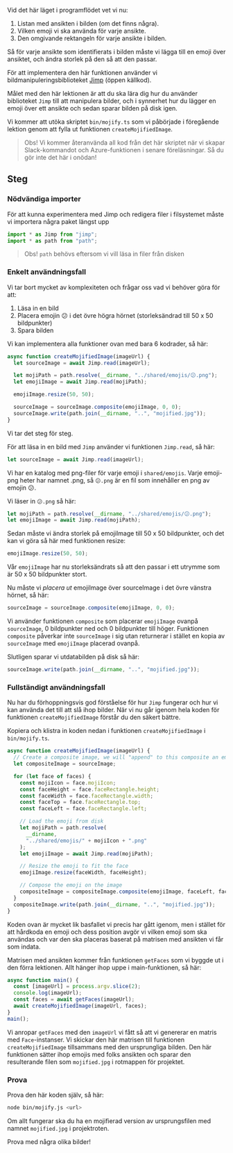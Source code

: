 Vid det här läget i programflödet vet vi nu:

1.  Listan med ansikten i bilden (om det finns några).
2.  Vilken emoji vi ska använda för varje ansikte.
3.  Den omgivande rektangeln för varje ansikte i bilden.

Så för varje ansikte som identifierats i bilden måste vi lägga till en emoji över ansiktet, och ändra storlek på den så att den passar.

För att implementera den här funktionen använder vi bildmanipuleringsbiblioteket [Jimp](https://www.npmjs.com/package/jimp) (öppen källkod).

Målet med den här lektionen är att du ska lära dig hur du använder biblioteket `Jimp` till att manipulera bilder, och i synnerhet hur du lägger en emoji över ett ansikte och sedan sparar bilden på disk igen.

Vi kommer att utöka skriptet `bin/mojify.ts` som vi påbörjade i föregående lektion genom att fylla ut funktionen `createMojifiedImage`.

> Obs! Vi kommer återanvända all kod från det här skriptet när vi skapar Slack-kommandot och Azure-funktionen i senare föreläsningar. Så du gör inte det här i onödan!

## <a name="steps"></a>Steg

### <a name="required-imports"></a>Nödvändiga importer

För att kunna experimentera med Jimp och redigera filer i filsystemet måste vi importera några paket längst upp

```typescript
import * as Jimp from "jimp";
import * as path from "path";
```

> Obs! `path` behövs eftersom vi vill läsa in filer från disken

### <a name="basic-use-case"></a>Enkelt användningsfall

Vi tar bort mycket av komplexiteten och frågar oss vad vi behöver göra för att:

1. Läsa in en bild
2. Placera emojin 😕 i det övre högra hörnet (storleksändrad till 50 x 50 bildpunkter)
3. Spara bilden

Vi kan implementera alla funktioner ovan med bara 6 kodrader, så här:

```typescript
async function createMojifiedImage(imageUrl) {
  let sourceImage = await Jimp.read(imageUrl);

  let mojiPath = path.resolve(__dirname, "../shared/emojis/😕.png");
  let emojiImage = await Jimp.read(mojiPath);

  emojiImage.resize(50, 50);

  sourceImage = sourceImage.composite(emojiImage, 0, 0);
  sourceImage.write(path.join(__dirname, "..", "mojified.jpg"));
}
```

Vi tar det steg för steg.

För att läsa in en bild med `Jimp` använder vi funktionen `Jimp.read`, så här:

```typescript
let sourceImage = await Jimp.read(imageUrl);
```

Vi har en katalog med png-filer för varje emoji i `shared/emojis`. Varje emoji-png heter har namnet <emoji>.png, så `😕.png` är en fil som innehåller en png av emojin 😕.

Vi läser in `😕.png` så här:

```typescript
let mojiPath = path.resolve(__dirname, "../shared/emojis/😕.png");
let emojiImage = await Jimp.read(mojiPath);
```

Sedan måste vi ändra storlek på emojiImage till 50 x 50 bildpunkter, och det kan vi göra så här med funktionen resize:

```typescript
emojiImage.resize(50, 50);
```

Vår `emojiImage` har nu storleksändrats så att den passar i ett utrymme som är 50 x 50 bildpunkter stort.

Nu måste vi _placera ut_ emojiImage över sourceImage i det övre vänstra hörnet, så här:

```typescript
sourceImage = sourceImage.composite(emojiImage, 0, 0);
```

Vi använder funktionen `composite` som placerar `emojiImage` ovanpå `sourceImage`, 0 bildpunkter ned och 0 bildpunkter till höger. Funktionen `composite` påverkar inte `sourceImage` i sig utan returnerar i stället en kopia av `sourceImage` med `emojiImage` placerad ovanpå.

Slutligen sparar vi utdatabilden på disk så här:

```typescript
sourceImage.write(path.join(__dirname, "..", "mojified.jpg"));
```

### <a name="full-use-case"></a>Fullständigt användningsfall

Nu har du förhoppningsvis god förståelse för hur `Jimp` fungerar och hur vi kan använda det till att slå ihop bilder. När vi nu går igenom hela koden för funktionen `createMojifiedImage` förstår du den säkert bättre.

Kopiera och klistra in koden nedan i funktionen `createMojifiedImage` i `bin/mojify.ts`.

```typescript
async function createMojifiedImage(imageUrl) {
  // Create a composite image, we will "append" to this composite an emoji image for each face found
  let compositeImage = sourceImage;

  for (let face of faces) {
    const mojiIcon = face.mojiIcon;
    const faceHeight = face.faceRectangle.height;
    const faceWidth = face.faceRectangle.width;
    const faceTop = face.faceRectangle.top;
    const faceLeft = face.faceRectangle.left;

    // Load the emoji from disk
    let mojiPath = path.resolve(
      __dirname,
      "../shared/emojis/" + mojiIcon + ".png"
    );
    let emojiImage = await Jimp.read(mojiPath);

    // Resize the emoji to fit the face
    emojiImage.resize(faceWidth, faceHeight);

    // Compose the emoji on the image
    compositeImage = compositeImage.composite(emojiImage, faceLeft, faceTop);
  }
  compositeImage.write(path.join(__dirname, "..", "mojified.jpg"));
}
```

Koden ovan är mycket lik basfallet vi precis har gått igenom, men i stället för att hårdkoda en emoji och dess position avgör vi vilken emoji som ska användas och var den ska placeras baserat på matrisen med ansikten vi får som indata.

Matrisen med ansikten kommer från funktionen `getFaces` som vi byggde ut i den förra lektionen. Allt hänger ihop uppe i main-funktionen, så här:

```typescript
async function main() {
  const [imageUrl] = process.argv.slice(2);
  console.log(imageUrl);
  const faces = await getFaces(imageUrl);
  await createMojifiedImage(imageUrl, faces);
}
main();
```

Vi anropar `getFaces` med den `imageUrl` vi fått så att vi genererar en matris med `Face`-instanser.
Vi skickar den här matrisen till funktionen `createMojifiedImage` tillsammans med den ursprungliga bilden. Den här funktionen sätter ihop emojis med folks ansikten och sparar den resulterande filen som `mojified.jpg` i rotmappen för projektet.

### <a name="try-it-out"></a>Prova

Prova den här koden själv, så här:

```bash
node bin/mojify.js <url>
```

Om allt fungerar ska du ha en mojifierad version av ursprungsfilen med namnet `mojified.jpg` i projektroten.

Prova med några olika bilder!
